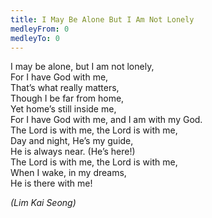 ```yaml
---
title: I May Be Alone But I Am Not Lonely
medleyFrom: 0
medleyTo: 0
---
```


I may be alone, but I am not lonely,  
For I have God with me,  
That’s what really matters,  
Though I be far from home,  
Yet home’s still inside me,  
For I have God with me, and I am with my God.  
The Lord is with me, the Lord is with me,  
Day and night, He’s my guide,  
He is always near. (He’s here!)  
The Lord is with me, the Lord is with me,  
When I wake, in my dreams,  
He is there with me!

_(Lim Kai Seong)_
